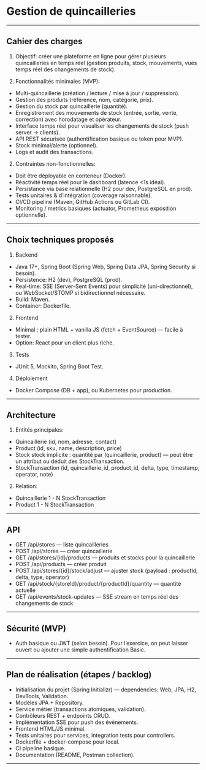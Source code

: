 # Gestion de quincailleries

---

## Cahier des charges
1) Objectif: créer une plateforme en ligne pour gérer plusieurs quincailleries en temps réel (gestion produits, stock, mouvements, vues temps réel des changements de stock).

2) Fonctionnalités minimales (MVP):
- Multi-quincaillerie (création / lecture / mise à jour / suppression).
- Gestion des produits (référence, nom, catégorie, prix).
- Gestion du stock par quincaillerie (quantité).
- Enregistrement des mouvements de stock (entrée, sortie, vente, correction) avec horodatage et opérateur.
- Interface temps réel pour visualiser les changements de stock (push server → clients).
- API REST sécurisée (authentification basique ou token pour MVP).
- Stock minimal/alerte (optionnel).
- Logs et audit des transactions.

2) Contraintes non-fonctionnelles:
- Doit être déployable en conteneur (Docker).
- Réactivité temps réel pour le dashboard (latence <1s idéal).
- Persistance via base relationnelle (H2 pour dev, PostgreSQL en prod).
- Tests unitaires & d’intégration (coverage raisonnable).
- CI/CD pipeline (Maven, GitHub Actions ou GitLab CI).
- Monitoring / metrics basiques (actuator, Prometheus exposition optionnelle).

---

## Choix techniques proposés
1) Backend
- Java 17+, Spring Boot (Spring Web, Spring Data JPA, Spring Security si besoin).
- Persistence: H2 (dev), PostgreSQL (prod).
- Real-time: SSE (Server-Sent Events) pour simplicité (uni-directionnel), ou WebSocket/STOMP si bidirectionnel nécessaire.
- Build: Maven.
- Container: Dockerfile.

2) Frontend
- Minimal : plain HTML + vanilla JS (fetch + EventSource) — facile à tester.
- Option: React pour un client plus riche.

3) Tests
- JUnit 5, Mockito, Spring Boot Test.

4) Déploiement
- Docker Compose (DB + app), ou Kubernetes pour production.

---

## Architecture
1) Entités principales:
- Quincaillerie (id, nom, adresse, contact)
- Product (id, sku, name, description, price)
- Stock stock implicite : quantité par (quincaillerie, product) — peut être un attribut ou déduit des StockTransaction.
- StockTransaction (id, quincaillerie_id, product_id, delta, type, timestamp, operator, note)

2) Relation:
- Quincaillerie 1 - N StockTransaction
- Product 1 - N StockTransaction

---

## API
- GET /api/stores — liste quincailleries
- POST /api/stores — créer quincaillerie
- GET /api/stores/{id}/products — produits et stocks pour la quincaillerie
- POST /api/products — créer produit
- POST /api/stores/{id}/stock/adjust — ajuster stock (payload : productId, delta, type, operator)
- GET /api/stock/{storeId}/product/{productId}/quantity — quantité actuelle
- GET /api/events/stock-updates — SSE stream en temps réel des changements de stock

---

## Sécurité (MVP)
- Auth basique ou JWT (selon besoin). Pour l’exercice, on peut laisser ouvert ou ajouter une simple authentification Basic.

---

## Plan de réalisation (étapes / backlog)
- Initialisation du projet (Spring Initializr) — dependencies: Web, JPA, H2, DevTools, Validation.
- Modèles JPA + Repository.
- Service métier (transactions atomiques, validation).
- Contrôleurs REST + endpoints CRUD.
- Implémentation SSE pour push des événements.
- Frontend HTML/JS minimal.
- Tests unitaires pour services, integration tests pour controllers.
- Dockerfile + docker-compose pour local.
- CI pipeline basique.
- Documentation (README, Postman collection).

---
